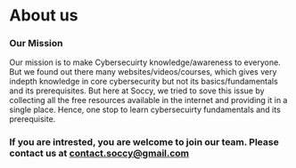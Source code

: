 # About us

### Our Mission
 Our mission is to make Cybersecuirty knowledge/awareness to everyone. But we found out there many websites/videos/courses, which gives very indepth knowledge in core cybersecurity but not its basics/fundamentals and its prerequisites. 
 But here at Soccy, we tried to sove this issue by collecting all the free resources available in the internet and providing it in a single place. 
 Hence, one stop to learn cybersecuirty fundamentals and its prerequisite.


### If you are intrested, you are welcome to join our team. Please contact us at  contact.soccy@gmail.com 
